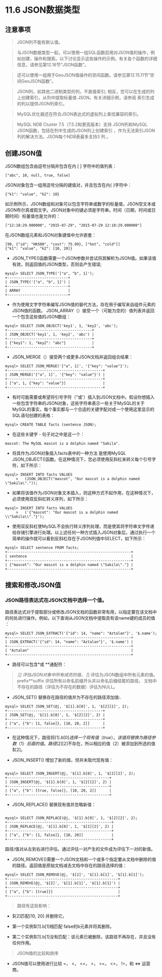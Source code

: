 # 11.6 JSON数据类型
## 注意事项
> JSON列不能有默认值。

> 与JSON数据类型一起，可以使用一组SQL函数启用对JSON值的操作，例如创建，操作和搜索。以下讨论显示这些操作的示例。有关各个函数的详细信息，请参见第12.16节“JSON函数”。

> 还可以使用一组用于GeoJSON值操作的空间函数。请参见第12.15.11节“空间GeoJSON函数”。

> JSON列，如其他二进制类型的列，不直接索引; 相反，您可以在生成的列上创建索引，从列中提取标量值 JSON。有关详细示例，请参阅 索引生成的列以提供JSON列索引。

> MySQL优化器还在符合JSON表达式的虚拟列上查找兼容的索引。

> MySQL NDB Cluster 7.5（7.5.2和更高版本）支持 JSON列和MySQL JSON函数，包括在列中生成的JSON列上创建索引 ，作为无法索引JSON列的解决方法。JSON每个NDB表最多支持3 列 。

## 创建JSON值
JSON数组包含由逗号分隔并包含在内 [ ] 字符中的值列表：
```
["abc", 10, null, true, false]
```
JSON对象包含一组用逗号分隔的键值对，并且包含在内{ }字符中：
```
{"k1": "value", "k2": 10}
```
如示例所示，JSON数组和对象可以包含字符串或数字的标量值，JSON空文本或JSON布尔真或假文字。JSON对象中的键必须是字符串。时间（日期，时间或日期时间）标量值也是允许的：

```
["12:18:29.000000", "2015-07-29", "2015-07-29 12:18:29.000000"]
```
在JSON数组元素和JSON对象键值中允许嵌套：
```
[99, {"id": "HK500", "cost": 75.99}, ["hot", "cold"]]
{"k1": "value", "k2": [10, 20]}
```

+ JSON_TYPE()函数需要一个JSON参数并尝试将其解析为JSON值。如果该值有效，则返回值的JSON类型，否则会产生错误;
```text
mysql> SELECT JSON_TYPE('["a", "b", 1]');
+----------------------------+
| JSON_TYPE('["a", "b", 1]') |
+----------------------------+
| ARRAY                      |
+----------------------------+
```
+ 作为使用文字字符串编写JSON值的替代方法，存在用于编写来自组件元素的JSON值的函数。 JSON_ARRAY（）接受一个（可能为空的）值列表并返回一个包含这些值的JSON数组：
```text
mysql> SELECT JSON_OBJECT('key1', 1, 'key2', 'abc');
+---------------------------------------+
| JSON_OBJECT('key1', 1, 'key2', 'abc') |
+---------------------------------------+
| {"key1": 1, "key2": "abc"}            |
+---------------------------------------+
```

+ JSON_MERGE（）接受两个或更多JSON文档并返回组合结果：
```text
mysql> SELECT JSON_MERGE('["a", 1]', '{"key": "value"}');
+--------------------------------------------+
| JSON_MERGE('["a", 1]', '{"key": "value"}') |
+--------------------------------------------+
| ["a", 1, {"key": "value"}]                 |
+--------------------------------------------+
```


+ 有时可能需要或希望将引号字符（"或'）插入到JSON文档中。假设你想插入一些包含字符串的JSON对象，这些字符串表示一些关于MySQL的关于MySQL的事实，每个事实都与一个合适的关键字配对成一个使用这里显示的SQL语句创建的表格：
```text
mysql> CREATE TABLE facts (sentence JSON);
```
+ 在这些关键字 - 句子对之中是这一个：
```text
mascot: The MySQL mascot is a dolphin named "Sakila".
```
+ 将其作为JSON对象插入facts表中的一种方法 是使用MySQL JSON_OBJECT()函数。在这种情况下，您必须使用反斜杠来转义每个引号字符，如下所示：
```text
mysql> INSERT INTO facts VALUES
     >   (JSON_OBJECT("mascot", "Our mascot is a dolphin named \"Sakila\"."));
```
+ 如果将该值作为JSON对象文本插入，则这种方式不起作用，在这种情况下，必须使用双反斜杠转义序列，如下所示：
```text
mysql> INSERT INTO facts VALUES
     >   ('{"mascot": "Our mascot is a dolphin named \\"Sakila\\"."}');
```
+ 使用双反斜杠使MySQL不会执行转义序列处理，而是使其将字符串文字传递给存储引擎进行处理。以上述任何一种方式插入JSON对象后，通过执行一个简单的操作就可以看到反斜杠存在于JSON列值中SELECT，如下所示：
```text
mysql> SELECT sentence FROM facts;
+---------------------------------------------------------+
| sentence                                                |
+---------------------------------------------------------+
| {"mascot": "Our mascot is a dolphin named \"Sakila\"."} |
+---------------------------------------------------------+
```

## 搜索和修改JSON值
### JSON路径表达式在JSON文档中选择一个值。
路径表达式对于提取部分或修改JSON文档的函数非常有用，以指定要在该文档中的何处进行操作。例如，以下查询从JSON文档中提取具有该name键的成员的值 ：
```text
mysql> SELECT JSON_EXTRACT('{"id": 14, "name": "Aztalan"}', '$.name');
+---------------------------------------------------------+
| JSON_EXTRACT('{"id": 14, "name": "Aztalan"}', '$.name') |
+---------------------------------------------------------+
| "Aztalan"                                               |
+---------------------------------------------------------+
```
+ 路径可以包含*或 **通配符：
> .[*] 评估JSON对象中所有成员的值。
> [*] 评估为JSON数组中所有元素的值。
> prefix**suffix 评估所有以命名前缀开头并以命名后缀结尾的路径。
> 文档中不存在的路径（评估为不存在的数据）评估为NULL。

+ JSON_SET() 替换存在路径的值并为不存在的路径添加值:.
```text
mysql> SELECT JSON_SET(@j, '$[1].b[0]', 1, '$[2][2]', 2);
+--------------------------------------------+
| JSON_SET(@j, '$[1].b[0]', 1, '$[2][2]', 2) |
+--------------------------------------------+
| ["a", {"b": [1, false]}, [10, 20, 2]]      |
+--------------------------------------------+
```
+ 在这种情况下，路径将$[1].b[0]选择一个现有值（true），该值将替换为路径参数（1）后面的值。路径$[2][2]不存在，所以相应的值（2）被添加到所选的值$[2]。

+ JSON_INSERT() 增加了新的值，但并未取代现有值：
```text

mysql> SELECT JSON_INSERT(@j, '$[1].b[0]', 1, '$[2][2]', 2);
+-----------------------------------------------+
| JSON_INSERT(@j, '$[1].b[0]', 1, '$[2][2]', 2) |
+-----------------------------------------------+
| ["a", {"b": [true, false]}, [10, 20, 2]]      |
+-----------------------------------------------+
```
+ JSON_REPLACE() 替换现有值并忽略新值：
```text

mysql> SELECT JSON_REPLACE(@j, '$[1].b[0]', 1, '$[2][2]', 2);
+------------------------------------------------+
| JSON_REPLACE(@j, '$[1].b[0]', 1, '$[2][2]', 2) |
+------------------------------------------------+
| ["a", {"b": [1, false]}, [10, 20]]             |
+------------------------------------------------+
```
路径/值对从左到右进行评估。通过评估一对产生的文件成为评估下一对的新值。

+ JSON_REMOVE()需要一个JSON文档和一个或多个指定要从文档中删除的值的路径。返回值是原始文档减去文档中存在的路径选择的值：
```text
mysql> SELECT JSON_REMOVE(@j, '$[2]', '$[1].b[1]', '$[1].b[1]');
+---------------------------------------------------+
| JSON_REMOVE(@j, '$[2]', '$[1].b[1]', '$[1].b[1]') |
+---------------------------------------------------+
| ["a", {"b": [true]}]                              |
+---------------------------------------------------+
```
> 路径有这些影响：

+ $[2]匹配[10, 20] 并删除它。

+ 第一个实例$[1].b[1]相匹配 false的b元素并将其删除。

+ 第二个实例$[1].b[1]没有匹配：该元素已被删除，该路径不再存在，并且没有任何作用。

> JSON值的比较和排序
+ JSON值可以使用进行比较 =， <， <=， >， >=， <>， !=，和 <=> 运营商。




















